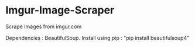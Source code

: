 # Imgur-Image-Scraper
Scrape Images from imgur.com

Dependencies : BeautifulSoup. Install using pip : "pip install beautifulsoup4"